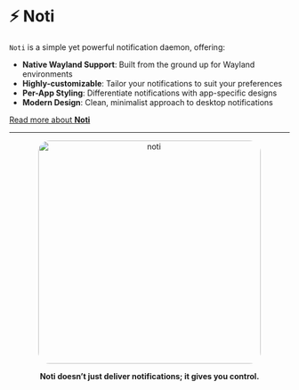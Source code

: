# :zap: Noti

`Noti` is a simple yet powerful notification daemon, offering:

- **Native Wayland Support**: Built from the ground up for Wayland environments
- **Highly-customizable**: Tailor your notifications to suit your preferences
- **Per-App Styling**: Differentiate notifications with app-specific designs
- **Modern Design**: Clean, minimalist approach to desktop notifications

[Read more about **Noti**](https://github.com/noti-rs/noti.git)

---

<p align="center">
  <img width=400 height=400 src="./noti.gif" alt="noti" style="border-radius: 20px;"/>
</p>

<p align="center">
  <b>Noti doesn’t just deliver notifications; it gives you control.</b>
</p>
